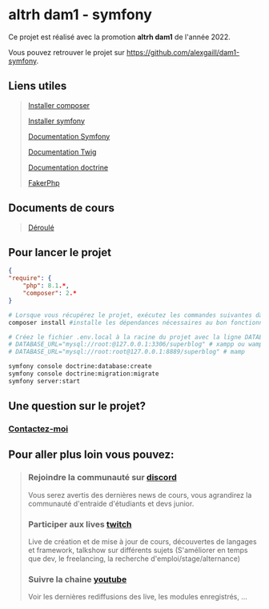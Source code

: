 # altrh dam1 - symfony 

Ce projet est réalisé avec la promotion **altrh dam1** de l'année 2022.

Vous pouvez retrouver le projet sur <https://github.com/alexgaill/dam1-symfony>.

## Liens utiles
> [Installer composer](https://getcomposer.org/download/)
>
> [Installer symfony](https://symfony.com/download)
>
> [Documentation Symfony](https://symfony.com/doc/current/index.html)
>
> [Documentation Twig](https://twig.symfony.com/doc/)
>
> [Documentation doctrine](https://www.doctrine-project.org/projects/doctrine-orm/en/2.11/reference/query-builder.html#the-querybuilder)
>
> [FakerPhp](https://packagist.org/packages/fakerphp/faker)

## Documents de cours
> [Déroulé](documentsCours/deroule.pdf)

## Pour lancer le projet
```json
{
"require": {
    "php": 8.1.*,
    "composer": 2.*
}
```
```sh
# Lorsque vous récupérez le projet, exécutez les commandes suivantes dans le terminal
composer install #installe les dépendances nécessaires au bon fonctionnement du projet

# Créez le fichier .env.local à la racine du projet avec la ligne DATABASE_URL correspondant à votre serveur Mysql
# DATABASE_URL="mysql://root:@127.0.0.1:3306/superblog" # xampp ou wamp
# DATABASE_URL="mysql://root:root@127.0.0.1:8889/superblog" # mamp

symfony console doctrine:database:create
symfony console doctrine:migration:migrate
symfony server:start
 ``` 

## Une question sur le projet? 
### [Contactez-moi](mailto:contact@steptosuccess.com)

## Pour aller plus loin vous pouvez:

> ### Rejoindre la communauté sur [discord](https://discord.gg/zDm8RX8jYb)
> Vous serez avertis des dernières news de cours, vous agrandirez la communauté d'entraide d'étudiants et devs junior.
>
> ### Participer aux lives [twitch](https://www.twitch.tv/alex_gaill)
> Live de création et de mise à jour de cours, découvertes de langages et framework, talkshow sur différents sujets (S'améliorer en temps que dev, le freelancing, la recherche d'emploi/stage/alternance)
> ### Suivre la chaine [youtube](https://www.youtube.com/channel/UCgj5orSaIhJ8r7tVT6qjr3Q)
> Voir les dernières rediffusions des live, les modules enregistrés, ...

